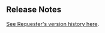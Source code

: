 ## Release Notes
[See Requester's version history here](https://github.com/kylebebak/Requester/blob/master/messages/release_notes.txt).
